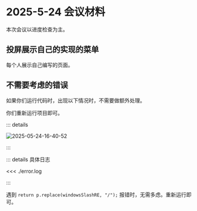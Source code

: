 # 2025-5-24 会议材料

本次会议以进度检查为主。

## 投屏展示自己的实现的菜单

每个人展示自己编写的页面。

## 不需要考虑的错误

如果你们运行代码时，出现以下情况时，不需要做额外处理。

你们重新运行项目即可。

::: details

![2025-05-24-16-40-52](https://s2.loli.net/2025/05/24/kFONxo5v1rAjPUp.png)

:::

::: details 具体日志

<<< ./error.log

:::

遇到 `return p.replace(windowsSlashRE, "/");` 报错时，无需多虑。重新运行即可。
